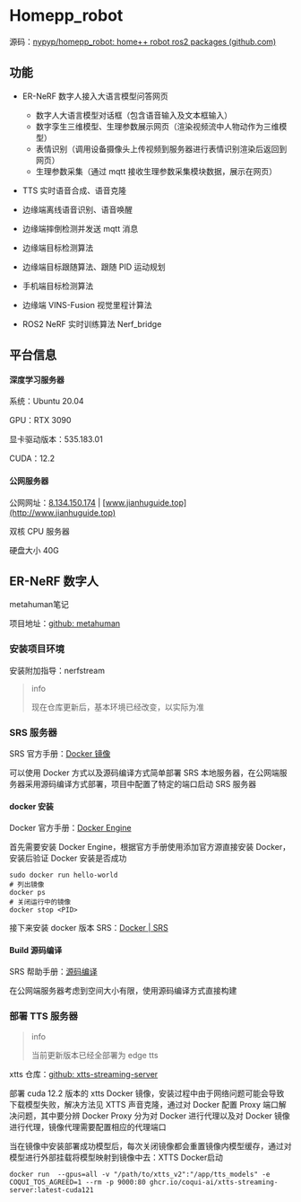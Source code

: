 # Homepp_robot

源码：[nypyp/homepp_robot: home++ robot ros2 packages (github.com)](https://github.com/nypyp/homepp_robot)

## 功能

* ER-NeRF 数字人接入大语言模型问答网页

  * 数字人大语言模型对话框（包含语音输入及文本框输入）
  * 数字孪生三维模型、生理参数展示网页（渲染视频流中人物动作为三维模型）
  * 表情识别（调用设备摄像头上传视频到服务器进行表情识别渲染后返回到网页）
  * 生理参数采集（通过 mqtt 接收生理参数采集模块数据，展示在网页）
* TTS 实时语音合成、语音克隆
* 边缘端离线语音识别、语音唤醒
* 边缘端摔倒检测并发送 mqtt 消息
* 边缘端目标检测算法
* 边缘端目标跟随算法、跟随 PID 运动规划
* 手机端目标检测算法
* 边缘端 VINS-Fusion 视觉里程计算法
* ROS2 NeRF 实时训练算法 Nerf_bridge

## 平台信息

#### 深度学习服务器

系统：Ubuntu 20.04

GPU：RTX 3090

显卡驱动版本：535.183.01

CUDA：12.2

#### 公网服务器

公网网址：[8.134.150.174](https://ossrs.net/lts/zh-cn/docs/v6/doc/getting-started-build) | [www.jianhuguide.top](http://www.jianhuguide.top)

双核 CPU 服务器

硬盘大小 40G

## ER-NeRF 数字人

<span data-type="text" id="">metahuman笔记</span>

项目地址：[github: metahuman](https://github.com/lipku/LiveTalking)

### 安装项目环境

安装附加指导：<span data-type="text" id="">nerfstream</span>

> info
>
> 现在仓库更新后，基本环境已经改变，以实际为准

### SRS 服务器

SRS 官方手册：[Docker 镜像](https://ossrs.net/lts/zh-cn/docs/v6/doc/getting-started)

可以使用 Docker 方式以及源码编译方式简单部署 SRS 本地服务器，在公网端服务器采用源码编译方式部署，项目中配置了特定的端口启动 SRS 服务器

#### docker 安装

Docker 官方手册：[Docker Engine](https://docs.docker.com/engine/install/ubuntu/)

首先需要安装 Docker Engine，根据官方手册使用添加官方源直接安装 Docker，安装后验证 Docker 安装是否成功

```shell
sudo docker run hello-world
# 列出镜像
docker ps
# 关闭运行中的镜像
docker stop <PID>
```

接下来安装 docker 版本 SRS：[Docker | SRS](https://ossrs.net/lts/zh-cn/docs/v6/doc/getting-started)

#### Build 源码编译

SRS 帮助手册：[源码编译](https://ossrs.net/lts/zh-cn/docs/v6/doc/getting-started-build)

在公网端服务器考虑到空间大小有限，使用源码编译方式直接构建

### 部署 TTS 服务器

> info
>
> 当前更新版本已经全部署为 edge tts

xtts 仓库：[github: xtts-streaming-server](https://github.com/coqui-ai/xtts-streaming-server)

部署 cuda 12.2 版本的 xtts Docker 镜像，安装过程中由于网络问题可能会导致下载模型失败，解决方法见 <span data-type="text" id="">XTTS 声音克隆</span>，通过对 Docker 配置 Proxy 端口解决问题，其中要分辨 Docker Proxy 分为对 Docker 进行代理以及对 Docker 镜像进行代理，镜像代理需要配置相应的代理端口

当在镜像中安装部署成功模型后，每次关闭镜像都会重置镜像内模型缓存，通过对模型进行外部挂载将模型映射到镜像中去：<span data-type="text" id="">XTTS Docker启动</span>

```shell
docker run  --gpus=all -v "/path/to/xtts_v2":"/app/tts_models" -e COQUI_TOS_AGREED=1 --rm -p 9000:80 ghcr.io/coqui-ai/xtts-streaming-server:latest-cuda121
```

‍
